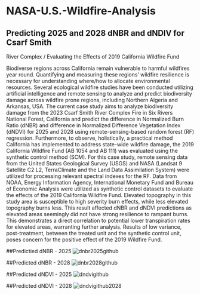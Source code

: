 # NASA-U.S.-Wildfire-Analysis

## Predicting 2025 and 2028 dNBR and dNDIV for Csarf Smith
River Complex / Evaluating the Effects of 2019 California
Wildfire Fund

  Biodiverse regions across California remain vulnerable to harmful wildfires year round. Quantifying and
measuring these regions’ wildfire resilience is necessary for understanding where/how to allocate
environmental resources. Several ecological wildfire studies have been conducted utilizing artificial
intelligence and remote sensing to analyze and predict biodiversity damage across wildfire prone regions,
including Northern Algeria and Arkansas, USA. The current case study aims to analyze biodiversity
damage from the 2023 Csarf Smith River Complex Fire in Six Rivers National Forest, California and
predict the difference in Normalized Burn Ratio (dNBR) and difference in Normalized Difference
Vegetation Index (dNDVI) for 2025 and 2028 using remote-sensing-based random forest (RF) regression.
Furthermore, to observe, holistically, a practical method California has implemented to address state-wide
wildfire damage, the 2019 California Wildfire Fund (AB 1054 and AB 111) was evaluated using the
synthetic control method (SCM). For this case study, remote sensing data from the United States
Geological Survey (USGS) and NASA (Landsat 9 Satellite C2 L2, TerraClimate and the Land Data
Assimilation System) were utilized for processing relevant spectral indexes for the RF. Data from NOAA,
Energy Information Agency, International Monetary Fund and Bureau of Economic Analysis were
utilized as synthetic control datasets to evaluate the effects of the 2019 California Wildfire Fund. Elevated
topography in this study area is susceptible to high severity burn effects, while less elevated topography
burns less. This result affected dNBR and dNDVI predictions as elevated areas seemingly did not have
strong resilience to rampant burns. This demonstrates a direct correlation to potential lower transpiration
rates for elevated areas, warranting further analysis. Results of low variance, post-treatment, between the
treated unit and the synthetic control unit, poses concern for the positive effect of the 2019 Wildfire Fund.


##Predictied dNBR - 2025 
![dnbr2025github](https://github.com/user-attachments/assets/47a9ef86-4fca-4ac4-aa541eab5cebb6bf)




##Predicted dNBR - 2028
![dnbr2028github](https://github.com/user-attachments/assets/6f451235-a225-4fe4-a3333f156148c185)




##Predicted dNDVI - 2025
![dndvigithub](https://github.com/user-attachments/assets/127d65a1-278d-4cbe-a438-fe5b1bf58413)




##Predicted dNDVI - 2028
![dndvigithub2028](https://github.com/user-attachments/assets/cf0da80b-eeda-4fb08039b74c6fd135f6)



